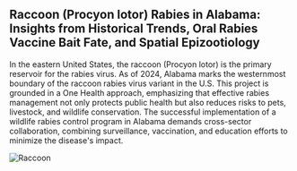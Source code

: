 
## Raccoon (Procyon lotor) Rabies in Alabama: Insights from Historical Trends, Oral Rabies Vaccine Bait Fate, and Spatial Epizootiology

In the eastern United States, the raccoon (Procyon lotor) is the primary reservoir for the rabies virus. As of 2024, Alabama marks the westernmost boundary of the raccoon rabies virus variant in the U.S. This project is grounded in a One Health approach, emphasizing that effective rabies management not only protects public health but also reduces risks to pets, livestock, and wildlife conservation. The successful implementation of a wildlife rabies control program in Alabama demands cross-sector collaboration, combining surveillance, vaccination, and education efforts to minimize the disease's impact.

![Raccoon](GALLERY/8fcf89d1-e052-48d2-8c4d-60dd5e1ec079.jpg)
